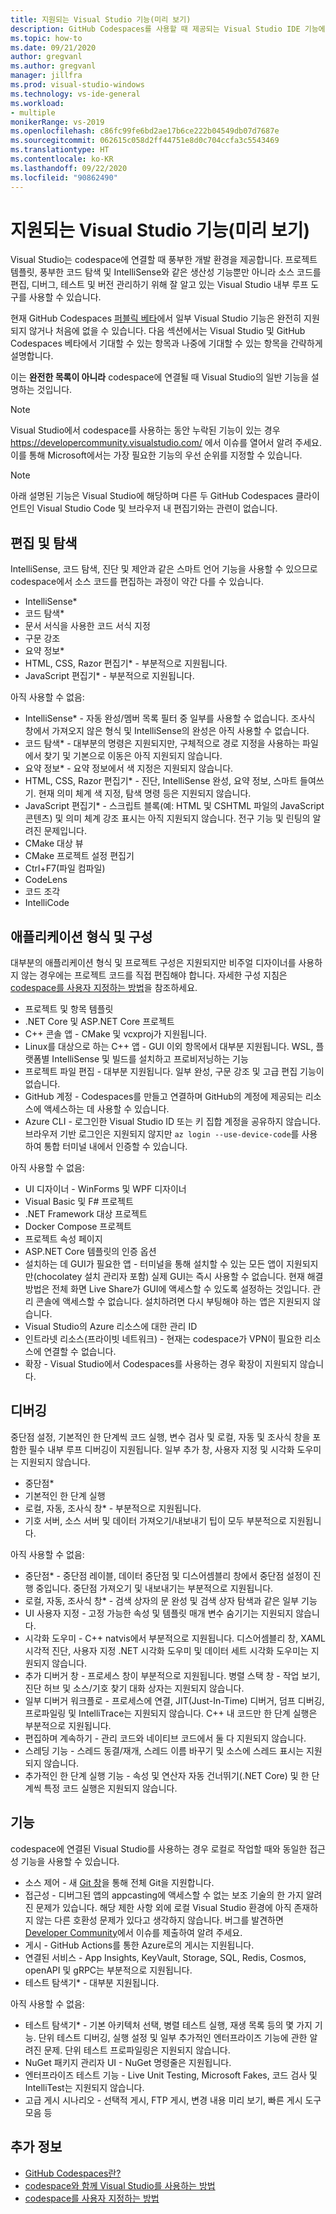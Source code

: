 ```yaml
---
title: 지원되는 Visual Studio 기능(미리 보기)
description: GitHub Codespaces를 사용할 때 제공되는 Visual Studio IDE 기능에 관해 알아봅니다.
ms.topic: how-to
ms.date: 09/21/2020
author: gregvanl
ms.author: gregvanl
manager: jillfra
ms.prod: visual-studio-windows
ms.technology: vs-ide-general
ms.workload:
- multiple
monikerRange: vs-2019
ms.openlocfilehash: c86fc99fe6bd2ae17b6ce222b04549db07d7687e
ms.sourcegitcommit: 062615c058d2ff44751e8d0c704ccfa3c5543469
ms.translationtype: HT
ms.contentlocale: ko-KR
ms.lasthandoff: 09/22/2020
ms.locfileid: "90862490"
---
```

# <a name="supported-visual-studio-features-preview"></a>지원되는 Visual Studio 기능(미리 보기)

Visual Studio는 codespace에 연결할 때 풍부한 개발 환경을 제공합니다. 프로젝트 템플릿, 풍부한 코드 탐색 및 IntelliSense와 같은 생산성 기능뿐만 아니라 소스 코드를 편집, 디버그, 테스트 및 버전 관리하기 위해 잘 알고 있는 Visual Studio 내부 루프 도구를 사용할 수 있습니다.

현재 GitHub Codespaces [퍼블릭 베타](https://github.com/features/codespaces)에서 일부 Visual Studio 기능은 완전히 지원되지 않거나 처음에 없을 수 있습니다. 다음 섹션에서는 Visual Studio 및 GitHub Codespaces 베타에서 기대할 수 있는 항목과 나중에 기대할 수 있는 항목을 간략하게 설명합니다. 

이는 **완전한 목록이 아니라** codespace에 연결될 때 Visual Studio의 일반 기능을 설명하는 것입니다.

> [!NOTE]
> Visual Studio에서 codespace를 사용하는 동안 누락된 기능이 있는 경우 https://developercommunity.visualstudio.com/ 에서 이슈를 열어서 알려 주세요. 이를 통해 Microsoft에서는 가장 필요한 기능의 우선 순위를 지정할 수 있습니다.

> [!NOTE]
> 아래 설명된 기능은 Visual Studio에 해당하며 다른 두 GitHub Codespaces 클라이언트인 Visual Studio Code 및 브라우저 내 편집기와는 관련이 없습니다.

## <a name="edit-and-navigation"></a>편집 및 탐색

IntelliSense, 코드 탐색, 진단 및 제안과 같은 스마트 언어 기능을 사용할 수 있으므로 codespace에서 소스 코드를 편집하는 과정이 약간 다를 수 있습니다.

* IntelliSense*
* 코드 탐색*
* 문서 서식을 사용한 코드 서식 지정
* 구문 강조
* 요약 정보*
* HTML, CSS, Razor 편집기* - 부분적으로 지원됩니다.
* JavaScript 편집기* - 부분적으로 지원됩니다.

아직 사용할 수 없음:

* IntelliSense* - 자동 완성/멤버 목록 필터 중 일부를 사용할 수 없습니다. 조사식 창에서 가져오지 않은 형식 및 IntelliSense의 완성은 아직 사용할 수 없습니다.
* 코드 탐색* - 대부분의 명령은 지원되지만, 구체적으로 경로 지정을 사용하는 파일에서 찾기 및 기본으로 이동은 아직 지원되지 않습니다.
* 요약 정보* - 요약 정보에서 색 지정은 지원되지 않습니다.
* HTML, CSS, Razor 편집기* - 진단, IntelliSense 완성, 요약 정보, 스마트 들여쓰기. 현재 의미 체계 색 지정, 탐색 명령 등은 지원되지 않습니다.
* JavaScript 편집기* - 스크립트 블록(예: HTML 및 CSHTML 파일의 JavaScript 콘텐츠) 및 의미 체계 강조 표시는 아직 지원되지 않습니다. 전구 기능 및 린팅의 알려진 문제입니다.
* CMake 대상 뷰
* CMake 프로젝트 설정 편집기
* Ctrl+F7(파일 컴파일)
* CodeLens
* 코드 조각
* IntelliCode

## <a name="application-types-and-configuration"></a>애플리케이션 형식 및 구성

대부분의 애플리케이션 형식 및 프로젝트 구성은 지원되지만 비주얼 디자이너를 사용하지 않는 경우에는 프로젝트 코드를 직접 편집해야 합니다. 자세한 구성 지침은 [codespace를 사용자 지정하는 방법](customize-codespaces.md)을 참조하세요.

* 프로젝트 및 항목 템플릿
* .NET Core 및 ASP.NET Core 프로젝트
* C++ 콘솔 앱 - CMake 및 vcxproj가 지원됩니다.
* Linux를 대상으로 하는 C++ 앱 - GUI 이외 항목에서 대부분 지원됩니다. WSL, 플랫폼별 IntelliSense 및 빌드를 설치하고 프로비저닝하는 기능
* 프로젝트 파일 편집 - 대부분 지원됩니다. 일부 완성, 구문 강조 및 고급 편집 기능이 없습니다.
* GitHub 계정 - Codespaces를 만들고 연결하며 GitHub의 계정에 제공되는 리소스에 액세스하는 데 사용할 수 있습니다.
* Azure CLI - 로그인한 Visual Studio ID 또는 키 집합 계정을 공유하지 않습니다. 브라우저 기반 로그인은 지원되지 않지만 `az login --use-device-code`를 사용하여 통합 터미널 내에서 인증할 수 있습니다.

아직 사용할 수 없음:

* UI 디자이너 - WinForms 및 WPF 디자이너
* Visual Basic 및 F# 프로젝트
* .NET Framework 대상 프로젝트
* Docker Compose 프로젝트
* 프로젝트 속성 페이지
* ASP.NET Core 템플릿의 인증 옵션
* 설치하는 데 GUI가 필요한 앱 - 터미널을 통해 설치할 수 있는 모든 앱이 지원되지만(chocolatey 설치 관리자 포함) 실제 GUI는 즉시 사용할 수 없습니다. 현재 해결 방법은 전체 화면 Live Share가 GUI에 액세스할 수 있도록 설정하는 것입니다. 관리 콘솔에 액세스할 수 없습니다. 설치하려면 다시 부팅해야 하는 앱은 지원되지 않습니다.
* Visual Studio의 Azure 리소스에 대한 관리 ID
* 인트라넷 리소스(프라이빗 네트워크) - 현재는 codespace가 VPN이 필요한 리소스에 연결할 수 없습니다.
* 확장 - Visual Studio에서 Codespaces를 사용하는 경우 확장이 지원되지 않습니다.

## <a name="debugging"></a>디버깅

중단점 설정, 기본적인 한 단계씩 코드 실행, 변수 검사 및 로컬, 자동 및 조사식 창을 포함한 필수 내부 루프 디버깅이 지원됩니다. 일부 추가 창, 사용자 지정 및 시각화 도우미는 지원되지 않습니다.

* 중단점*
* 기본적인 한 단계 실행
* 로컬, 자동, 조사식 창* - 부분적으로 지원됩니다.
* 기호 서버, 소스 서버 및 데이터 가져오기/내보내기 팁이 모두 부분적으로 지원됩니다.

아직 사용할 수 없음:

* 중단점* - 중단점 레이블, 데이터 중단점 및 디스어셈블리 창에서 중단점 설정이 진행 중입니다. 중단점 가져오기 및 내보내기는 부분적으로 지원됩니다.
* 로컬, 자동, 조사식 창* - 검색 상자의 문 완성 및 검색 상자 탐색과 같은 일부 기능
* UI 사용자 지정 - 고정 가능한 속성 및 템플릿 매개 변수 숨기기는 지원되지 않습니다.
* 시각화 도우미 - C++ natvis에서 부분적으로 지원됩니다. 디스어셈블리 창, XAML 시각적 진단, 사용자 지정 .NET 시각화 도우미 및 데이터 세트 시각화 도우미는 지원되지 않습니다.
* 추가 디버거 창 - 프로세스 창이 부분적으로 지원됩니다. 병렬 스택 창 - 작업 보기, 진단 허브 및 소스/기호 찾기 대화 상자는 지원되지 않습니다.
* 일부 디버거 워크플로 - 프로세스에 연결, JIT(Just-In-Time) 디버거, 덤프 디버깅, 프로파일링 및 IntelliTrace는 지원되지 않습니다. C++ 내 코드만 한 단계 실행은 부분적으로 지원됩니다.
* 편집하며 계속하기 - 관리 코드와 네이티브 코드에서 둘 다 지원되지 않습니다.
* 스레딩 기능 - 스레드 동결/재개, 스레드 이름 바꾸기 및 소스에 스레드 표시는 지원되지 않습니다.
* 추가적인 한 단계 실행 기능 - 속성 및 연산자 자동 건너뛰기(.NET Core) 및 한 단계씩 특정 코드 실행은 지원되지 않습니다. 

## <a name="features"></a>기능

codespace에 연결된 Visual Studio를 사용하는 경우 로컬로 작업할 때와 동일한 접근성 기능을 사용할 수 있습니다.

* 소스 제어 - 새 [Git 창](https://devblogs.microsoft.com/visualstudio/improved-git-experience-in-visual-studio-2019/)을 통해 전체 Git을 지원합니다.
* 접근성 - 디버그된 앱의 appcasting에 액세스할 수 없는 보조 기술의 한 가지 알려진 문제가 있습니다. 해당 제한 사항 외에 로컬 Visual Studio 환경에 아직 존재하지 않는 다른 호환성 문제가 있다고 생각하지 않습니다. 버그를 발견하면 [Developer Community](https://developercommunity.visualstudio.com/)에서 이슈를 제출하여 알려 주세요.
* 게시 - GitHub Actions를 통한 Azure로의 게시는 지원됩니다.
* 연결된 서비스 - App Insights, KeyVault, Storage, SQL, Redis, Cosmos, openAPI 및 gRPC는 부분적으로 지원됩니다.
* 테스트 탐색기* - 대부분 지원됩니다.

아직 사용할 수 없음:

* 테스트 탐색기* - 기본 아키텍처 선택, 병렬 테스트 실행, 재생 목록 등의 몇 가지 기능. 단위 테스트 디버깅, 실행 설정 및 일부 추가적인 엔터프라이즈 기능에 관한 알려진 문제. 단위 테스트 프로파일링은 지원되지 않습니다.
* NuGet 패키지 관리자 UI - NuGet 명령줄은 지원됩니다.
* 엔터프라이즈 테스트 기능 - Live Unit Testing, Microsoft Fakes, 코드 검사 및 IntelliTest는 지원되지 않습니다.
* 고급 게시 시나리오 - 선택적 게시, FTP 게시, 변경 내용 미리 보기, 빠른 게시 도구 모음 등

## <a name="see-also"></a>추가 정보

* [GitHub Codespaces란?](codespaces-overview.md)
* [codespace와 함께 Visual Studio를 사용하는 방법](use-visual-studio-with-codespaces.md)
* [codespace를 사용자 지정하는 방법](customize-codespaces.md)
